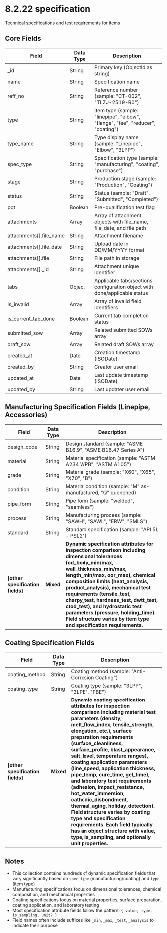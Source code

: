 # 8.2.22 specification

Technical specifications and test requirements for items

## Core Fields

| Field | Data Type | Description |
|-------|-----------|-------------|
| _id | String | Primary key (ObjectId as string) |
| name | String | Specification name |
| reff_no | String | Reference number (sample: "CT-002", "TLZJ-2519-R0") |
| type | String | Item type (sample: "linepipe", "elbow", "flange", "tee", "reducer", "coating") |
| type_name | String | Type display name (sample: "Linepipe", "Elbow", "3LPP") |
| spec_type | String | Specification type (sample: "manufacturing", "coating", "purchase") |
| stage | String | Production stage (sample: "Production", "Coating") |
| status | String | Status (sample: "Draft", "Submitted", "Completed") |
| pqt | Boolean | Pre-qualification test flag |
| attachments | Array | Array of attachment objects with file_name, file_date, and file path |
| attachments[].file_name | String | Attachment filename |
| attachments[].file_date | String | Upload date in DD/MM/YYYY format |
| attachments[].file | String | File path in storage |
| attachments[]._id | String | Attachment unique identifier |
| tabs | Object | Applicable tabs/sections configuration object with done/applicable status |
| is_invalid | Array | Array of invalid field identifiers |
| is_current_tab_done | Boolean | Current tab completion status |
| submitted_sow | Array | Related submitted SOWs array |
| draft_sow | Array | Related draft SOWs array |
| created_at | Date | Creation timestamp (ISODate) |
| created_by | String | Creator user email |
| updated_at | Date | Last update timestamp (ISODate) |
| updated_by | String | Last updater user email |

## Manufacturing Specification Fields (Linepipe, Accessories)

| Field | Data Type | Description |
|-------|-----------|-------------|
| design_code | String | Design standard (sample: "ASME B16.9", "ASME B16.47 Series A") |
| material | String | Material specification (sample: "ASTM A234 WPB", "ASTM A105") |
| grade | String | Material grade (sample: "X60", "X65", "X70", "B") |
| condition | String | Material condition (sample: "M" as-manufactured, "Q" quenched) |
| pipe_form | String | Pipe form (sample: "welded", "seamless") |
| process | String | Manufacturing process (sample: "SAWH", "SAWL", "ERW", "SMLS") |
| standard | String | Standard specification (sample: "API 5L - PSL2") |
| **[other specification fields]** | **Mixed** | **Dynamic specification attributes for inspection comparison including dimensional tolerances (od_body_min/max, wall_thickness_min/max, length_min/max, oor_max), chemical composition limits (heat_analysis, product_analysis), mechanical test requirements (tensile_test, charpy_test, hardness_test, dwtt_test, ctod_test), and hydrostatic test parameters (pressure, holding_time). Field structure varies by item type and specification requirements.** |

## Coating Specification Fields

| Field | Data Type | Description |
|-------|-----------|-------------|
| coating_method | String | Coating method (sample: "Anti-Corrosion Coating") |
| coating_type | String | Coating type (sample: "3LPP", "3LPE", "FBE") |
| **[other specification fields]** | **Mixed** | **Dynamic coating specification attributes for inspection comparison including material test parameters (density, melt_flow_index, tensile_strength, elongation, etc.), surface preparation requirements (surface_cleanliness, surface_profile, blast_appearance, salt_level, temperature ranges), coating application parameters (line_speed, application thickness, pipe_temp, cure_time, gel_time), and laboratory test requirements (adhesion, impact_resistance, hot_water_immersion, cathodic_disbondment, thermal_aging, holiday_detection). Field structure varies by coating type and specification requirements. Each field typically has an object structure with value, type, is_sampling, and optionally unit properties.** |

## Notes

- This collection contains hundreds of dynamic specification fields that vary significantly based on `spec_type` (manufacturing/coating) and `type` (item type)
- Manufacturing specifications focus on dimensional tolerances, chemical composition, and mechanical properties
- Coating specifications focus on material properties, surface preparation, coating application, and laboratory testing
- Most specification attribute fields follow the pattern: `{ value, type, is_sampling, unit? }`
- Field names often include suffixes like `_min`, `_max`, `_test`, `_analysis` to indicate their purpose

